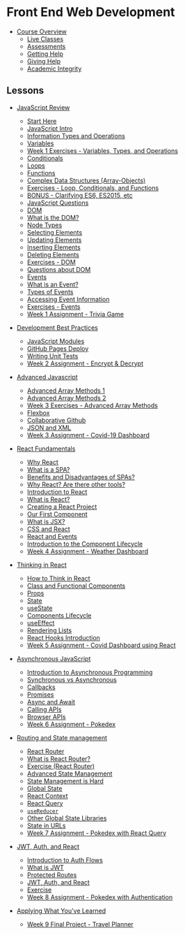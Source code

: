 # Front End Web Development
<!-- name:Front End Web Development, code:CSE007, term:Oct-2023, about_path:src/course-overview.md -->

- [Course Overview](course-overview.md) <!-- w:30, k:general, p:2023-09-27 -->
  - [Live Classes](live-classes.md) <!-- w:30, k:general, p:2023-09-27 -->
  - [Assessments](assessments.md) <!-- w:30, k:general, p:2023-09-27 -->
  - [Getting Help](getting-help.md) <!-- w:30, k:general, p:2023-09-27 -->
  - [Giving Help](giving-help.md) <!-- w:30, k:general, p:2023-09-27 -->
  - [Academic Integrity](academic-integrity.md) <!-- w:30, k:general, p:2023-09-27 -->

## Lessons

- [JavaScript Review](lessons/javascript-review.md) <!-- w:30, k:general, p:2023-10-02 -->
  - [Start Here](lessons/javascript-review/start-here.md) <!-- w:60, k:general, p:2023-10-02 -->
  - [JavaScript Intro](lessons/javascript-review/javascript-intro.md) <!-- w:60, k:general, p:2023-10-02 -->
  - [Information Types and Operations](lessons/javascript-review/javascript-intro/information-type-and-operations.md) <!-- w:60, k:general, p:2023-10-02 -->
  - [Variables](lessons/javascript-review/javascript-intro/variables.md) <!-- w:60, k:general, p:2023-10-02 -->
  - [Week 1 Exercises - Variables, Types, and Operations](lessons/javascript-review/javascript-intro/exercises-variable-types-and-operations.md) <!-- w:60, k:assignment, g:5, d:2023-09-27, p:2023-10-02 -->
  - [Conditionals](lessons/javascript-review/javascript-intro/conditionals.md) <!-- w:60, k:general, p:2023-10-02 -->
  - [Loops](lessons/javascript-review/javascript-intro/loops.md) <!-- w:60, k:general, p:2023-10-02 -->
  - [Functions](lessons/javascript-review/javascript-intro/functions.md) <!-- w:60, k:general, p:2023-10-02 -->
  - [Complex Data Structures (Array-Objects)](lessons/javascript-review/javascript-intro/complex-data-structures-array-objects.md) <!-- w:60, k:general, p:2023-10-02 -->
  - [Exercises - Loop, Conditionals, and Functions](lessons/javascript-review/javascript-intro/exercises-loop-conditionals-functions.md) <!-- w:60, k:general, p:2023-10-02 -->
  - [BONUS - Clarifying ES6, ES2015, etc](lessons/javascript-review/javascript-intro/bonus-clarifying-es6-es2015-etc.md) <!-- w:60, k:general, p:2023-10-02 -->
  - [JavaScript Questions](lessons/javascript-review/javascript-intro/javascript-questions.md) <!-- w:60, k:general, p:2023-10-02 -->
  - [DOM](lessons/javascript-review/dom.md) <!-- w:60, k:general, p:2023-10-02 -->
  - [What is the DOM?](lessons/javascript-review/dom/what-is-the-dom.md) <!-- w:60, k:general, p:2023-10-02 -->
  - [Node Types](lessons/javascript-review/dom/node-types.md) <!-- w:60, k:general, p:2023-10-02 -->
  - [Selecting Elements](lessons/javascript-review/dom/selecting-elements.md) <!-- w:60, k:general, p:2023-10-02 -->
  - [Updating Elements](lessons/javascript-review/dom/updating-elements.md) <!-- w:60, k:general, p:2023-10-02 -->
  - [Inserting Elements](lessons/javascript-review/dom/inserting-elements.md) <!-- w:60, k:general, p:2023-10-02 -->
  - [Deleting Elements](lessons/javascript-review/dom/deleting-elements.md) <!-- w:60, k:general, p:2023-10-02 -->
  - [Exercises - DOM](lessons/javascript-review/dom/exercises.md) <!-- w:60, k:general, p:2023-10-02 -->
  - [Questions about DOM](lessons/javascript-review/dom/questions-about-dom.md) <!-- w:60, k:general, p:2023-10-02 -->
  - [Events](lessons/javascript-review/events.md) <!-- w:60, k:general, p:2023-10-02 -->
  - [What is an Event?](lessons/javascript-review/events/what-is-an-event.md) <!-- w:60, k:general, p:2023-10-02 -->
  - [Types of Events](lessons/javascript-review/events/types-of-events.md) <!-- w:60, k:general, p:2023-10-02 -->
  - [Accessing Event Information](lessons/javascript-review/events/accessing-to-the-event-information.md) <!-- w:60, k:general, p:2023-10-02 -->
  - [Exercises - Events](lessons/javascript-review/events/exercises.md) <!-- w:60, k:general, p:2023-10-02 -->
  - [Week 1 Assignment - Trivia Game](lessons/javascript-review/project.md) <!-- w:360, k:assignmentSummative, g:8, d:2023-09-27, p:2023-10-02 -->

- [Development Best Practices](lessons/development-best-practices.md) <!-- w:30, k:general, p:2023-10-02 -->
  - [JavaScript Modules](lessons/development-best-practices/javascript-modules.md) <!-- w:120, k:general, p:2023-10-02 -->
  - [GitHub Pages Deploy](lessons/development-best-practices/gh-pages-deploy.md) <!-- w:120, k:general, p:2023-10-02 -->
  - [Writing Unit Tests](lessons/development-best-practices/writing-unit-tests.md) <!-- w:120, k:general, p:2023-10-02 -->
  - [Week 2 Assignment - Encrypt & Decrypt](lessons/development-best-practices/project.md) <!-- w:360, k:assignment, g:8, d:2023-09-27, p:2023-10-02 -->

- [Advanced Javascript](lessons/advanced-javascript.md) <!-- w:30, k:general, p:2023-10-02 -->
  - [Advanced Array Methods 1](lessons/advanced-javascript/advanced-array-methods-1.md)  <!-- w:120, k:general, p:2023-10-02 -->
  - [Advanced Array Methods 2](lessons/advanced-javascript/advanced-array-methods-2.md)  <!-- w:120, k:general, p:2023-10-02 -->
  - [Week 3 Exercises - Advanced Array Methods](lessons/advanced-javascript/exercises.md) <!-- w:60, k:assignment, g:5, d:2023-09-27, p:2023-10-02 -->
  - [Flexbox](lessons/advanced-javascript/flexbox.md)  <!-- w:120, k:general, p:2023-10-02 -->
  - [Collaborative Github](lessons/advanced-javascript/collaborative-github.md)  <!-- w:120, k:general, p:2023-10-02 -->
  - [JSON and XML](lessons/advanced-javascript/json-and-xml.md)  <!-- w:120, k:general, p:2023-10-02 -->
  - [Week 3 Assignment - Covid-19 Dashboard](lessons/advanced-javascript/project-covid-19-data-dashboard.md) <!-- w:360, k:assignmentSummative, g:8, d:2023-09-27, p:2023-10-02 -->

- [React Fundamentals](lessons/introduction-to-react.md) <!-- w:30, k:general, p:2023-10-02 -->
  - [Why React](lessons/introduction-to-react/why-react.md)  <!-- w:120, k:general, p:2023-10-02 -->
  - [What is a SPA?](lessons/introduction-to-react/why-react/what-is-a-spa.md)  <!-- w:120, k:general, p:2023-10-02 -->
  - [Benefits and Disadvantages of SPAs?](lessons/introduction-to-react/why-react/benefits-disadvantages-of-spas.md)  <!-- w:120, k:general, p:2023-10-02 -->
  - [Why React? Are there other tools?](lessons/introduction-to-react/why-react/why-react-are-there-other-tools.md)  <!-- w:120, k:general, p:2023-10-02 -->
  - [Introduction to React](lessons/introduction-to-react/intro-to-react.md)  <!-- w:120, k:general, p:2023-10-02 -->
  - [What is React?](lessons/introduction-to-react/intro-to-react/what-is-react.md)  <!-- w:120, k:general, p:2023-10-02 -->
  - [Creating a React Project](lessons/introduction-to-react/intro-to-react/creating-a-react-project.md)  <!-- w:120, k:general, p:2023-10-02 -->
  - [Our First Component](lessons/introduction-to-react/intro-to-react/our-first-component.md)  <!-- w:120, k:general, p:2023-10-02 -->
  - [What is JSX?](lessons/introduction-to-react/intro-to-react/what-is-jsx.md)  <!-- w:120, k:general, p:2023-10-02 -->
  - [CSS and React](lessons/introduction-to-react/intro-to-react/css-and-react.md)  <!-- w:120, k:general, p:2023-10-02 -->
  - [React and Events](lessons/introduction-to-react/intro-to-react/react-and-events.md)  <!-- w:120, k:general, p:2023-10-02 -->
  - [Introduction to the Component Lifecycle](lessons/introduction-to-react/intro-to-react/intro-to-component-lifecycle.md)  <!-- w:120, k:general, p:2023-10-02 -->
  - [Week 4 Assignment - Weather Dashboard](lessons/introduction-to-react/project.md) <!-- w:360, k:assignmentSummative, g:8, d:2023-09-27, p:2023-10-02 -->

- [Thinking in React](lessons/thinking-in-react.md) <!-- w:30, k:general, p:2023-10-02 -->
  - [How to Think in React](lessons/thinking-in-react/how-to-think-in-react.md)  <!-- w:120, k:general, p:2023-10-02 -->
  - [Class and Functional Components](lessons/thinking-in-react/class-and-functional-components.md)  <!-- w:120, k:general, p:2023-10-02 -->
  - [Props](lessons/thinking-in-react/props.md)  <!-- w:120, k:general, p:2023-10-02 -->
  - [State](lessons/thinking-in-react/state.md)  <!-- w:120, k:general, p:2023-10-02 -->
  - [useState](lessons/thinking-in-react/usestate.md)  <!-- w:120, k:general, p:2023-10-02 -->
  - [Components Lifecycle](lessons/thinking-in-react/components-lifecycle.md)  <!-- w:120, k:general, p:2023-10-02 -->
  - [useEffect](lessons/thinking-in-react/useeffect.md)  <!-- w:120, k:general, p:2023-10-02 -->
  - [Rendering Lists](lessons/thinking-in-react/rendering-lists.md)  <!-- w:120, k:general, p:2023-10-02 -->
  - [React Hooks Introduction](lessons/thinking-in-react/react-hooks-intro.md)  <!-- w:120, k:general, p:2023-10-02 -->
  - [Week 5 Assignment - Covid Dashboard using React](lessons/thinking-in-react/project.md) <!-- w:360, k:assignmentSummative, g:8, d:2023-09-27, p:2023-10-02 -->

- [Asynchronous JavaScript](lessons/asynchronous-javascript.md) <!-- w:30, k:general, p:2023-10-02 -->
  - [Introduction to Asynchronous Programming](lessons/asynchronous-javascript/intro-to-asynchronous-programming.md)  <!-- w:120, k:general, p:2023-10-02 -->
  - [Synchronous vs Asynchronous](lessons/asynchronous-javascript/syncronous-vs-asyncronous.md)  <!-- w:120, k:general, p:2023-10-02 -->
  - [Callbacks](lessons/asynchronous-javascript/callbacks.md)  <!-- w:120, k:general, p:2023-10-02 -->
  - [Promises](lessons/asynchronous-javascript/promises.md)  <!-- w:120, k:general, p:2023-10-02 -->
  - [Async and Await](lessons/asynchronous-javascript/async-await.md)  <!-- w:120, k:general, p:2023-10-02 -->
  - [Calling APIs](lessons/asynchronous-javascript/calling-apis.md)  <!-- w:120, k:general, p:2023-10-02 -->
  - [Browser APIs](lessons/asynchronous-javascript/browser-apis.md)  <!-- w:120, k:general, p:2023-10-02 -->
  - [Week 6 Assignment - Pokedex](lessons/asynchronous-javascript/project.md) <!-- w:360, k:assignmentSummative, g:8, d:2023-09-27, p:2023-10-02 -->

- [Routing and State management](lessons/state-management.md) <!-- w:30, k:general, p:2023-10-02 -->
  - [React Router](lessons/state-management/react-router.md)  <!-- w:120, k:general, p:2023-10-02 -->
  - [What is React Router?](lessons/state-management/react-router/what-is-react-router.md)  <!-- w:120, k:general, p:2023-10-02 -->
  - [Exercise (React Router)](lessons/state-management/react-router/react-router-exercise.md)  <!-- w:120, k:general, p:2023-10-02 -->
  - [Advanced State Management](lessons/state-management/advanced-state-managment.md)  <!-- w:120, k:general, p:2023-10-02 -->
  - [State Management is Hard](lessons/state-management/advanced-state-managment/state-management-is-hard.md)  <!-- w:120, k:general, p:2023-10-02 -->
  - [Global State](lessons/state-management/advanced-state-managment/global-state.md)  <!-- w:120, k:general, p:2023-10-02 -->
  - [React Context](lessons/state-management/advanced-state-managment/react-context.md)  <!-- w:120, k:general, p:2023-10-02 -->
  - [React Query](lessons/state-management/advanced-state-managment/react-query.md)  <!-- w:120, k:general, p:2023-10-02 -->
  - [`useReducer`](lessons/state-management/advanced-state-managment/usereducer.md)  <!-- w:120, k:general, p:2023-10-02 -->
  - [Other Global State Libraries](lessons/state-management/advanced-state-managment/other-global-state-libraries.md)  <!-- w:120, k:general, p:2023-10-02 -->
  - [State in URLs](lessons/state-management/advanced-state-managment/state-in-url.md)  <!-- w:120, k:general, p:2023-10-02 -->
  - [Week 7 Assignment - Pokedex with React Query](lessons/state-management/project.md) <!-- w:360, k:assignmentSummative, g:8, d:2023-09-27, p:2023-10-02 -->

- [JWT, Auth, and React](lessons/jwt-and-react.md) <!-- w:30, k:general, p:2023-10-02 -->
  - [Introduction to Auth Flows](lessons/jwt-and-react/auth-flows-intro.md)  <!-- w:120, k:general, p:2023-10-02 -->
  - [What is JWT](lessons/jwt-and-react/what-is-jwt.md)  <!-- w:120, k:general, p:2023-10-02 -->
  - [Protected Routes](lessons/jwt-and-react/protected-routes.md)  <!-- w:120, k:general, p:2023-10-02 -->
  - [JWT, Auth, and React](lessons/jwt-and-react/jwt-and-react.md)  <!-- w:120, k:general, p:2023-10-02 -->
  - [Exercise](lessons/jwt-and-react/exercise.md)  <!-- w:120, k:general, p:2023-10-02 -->
  - [Week 8 Assignment - Pokedex with Authentication](lessons/jwt-and-react/project.md) <!-- w:360, k:assignmentSummative, g:8, d:2023-09-27, p:2023-10-02 -->

- [Applying What You've Learned](lessons/application.md) <!-- w:30, k:general, p:2023-10-02 -->
  - [Week 9 Final Project - Travel Planner](lessons/final-project.md) <!-- w:720, k:assignmentSummative, g:26, d:2023-09-27, p:2023-10-02 -->
